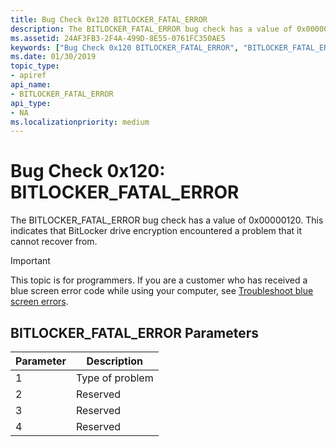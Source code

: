 ```yaml
---
title: Bug Check 0x120 BITLOCKER_FATAL_ERROR
description: The BITLOCKER_FATAL_ERROR bug check has a value of 0x00000120. This indicates that BitLocker drive encryption encountered a problem that it cannot recover from.
ms.assetid: 24AF3FB3-2F4A-499D-8E55-0761FC350AE5
keywords: ["Bug Check 0x120 BITLOCKER_FATAL_ERROR", "BITLOCKER_FATAL_ERROR"]
ms.date: 01/30/2019
topic_type:
- apiref
api_name:
- BITLOCKER_FATAL_ERROR
api_type:
- NA
ms.localizationpriority: medium
---
```


# Bug Check 0x120: BITLOCKER\_FATAL\_ERROR


The BITLOCKER\_FATAL\_ERROR bug check has a value of 0x00000120. This indicates that BitLocker drive encryption encountered a problem that it cannot recover from.

> [!IMPORTANT]
> This topic is for programmers. If you are a customer who has received a blue screen error code while using your computer, see [Troubleshoot blue screen errors](https://windows.microsoft.com/windows-10/troubleshoot-blue-screen-errors).


## BITLOCKER\_FATAL\_ERROR Parameters


| Parameter | Description     |
|-----------|-----------------|
| 1         | Type of problem |
| 2         | Reserved        |
| 3         | Reserved        |
| 4         | Reserved        |

 

 

 




